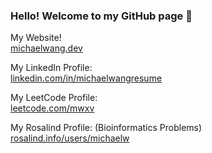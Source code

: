 ### Hello! Welcome to my GitHub page 💫

My Website!  
[michaelwang.dev](https://michaelwang.dev/)

My LinkedIn Profile:  
[linkedin.com/in/michaelwangresume](https://www.linkedin.com/in/michaelwangresume/)

My LeetCode Profile:  
[leetcode.com/mwxv](https://leetcode.com/mwxv/)

My Rosalind Profile: (Bioinformatics Problems)  
[rosalind.info/users/michaelw](https://rosalind.info/users/michaelw/)



<!--
**michaelwangcode/michaelwangcode** is a ✨ _special_ ✨ repository because its `README.md` (this file) appears on your GitHub profile.

Here are some ideas to get you started:

- 🔭 I’m currently working on ...
- 🌱 I’m currently learning ...
- 👯 I’m looking to collaborate on ...
- 🤔 I’m looking for help with ...
- 💬 Ask me about ...
- 📫 How to reach me: ...
- 😄 Pronouns: ...
- ⚡ Fun fact: ...
-->

